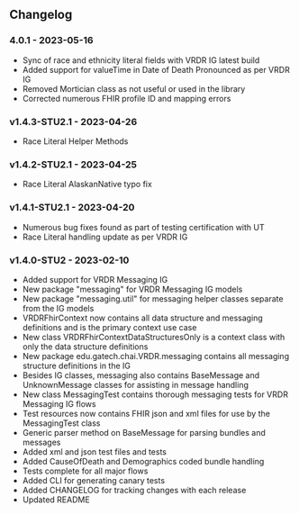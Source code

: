 ## Changelog

### 4.0.1 - 2023-05-16

* Sync of race and ethnicity literal fields with VRDR IG latest build
* Added support for valueTime in Date of Death Pronounced as per VRDR IG
* Removed Mortician class as not useful or used in the library
* Corrected numerous FHIR profile ID and mapping errors

### v1.4.3-STU2.1 - 2023-04-26

* Race Literal Helper Methods

### v1.4.2-STU2.1 - 2023-04-25

* Race Literal AlaskanNative typo fix

### v1.4.1-STU2.1 - 2023-04-20

* Numerous bug fixes found as part of testing certification with UT
* Race Literal handling update as per VRDR IG

### v1.4.0-STU2 - 2023-02-10

* Added support for VRDR Messaging IG
* New package "messaging" for VRDR Messaging IG models
* New package "messaging.util" for messaging helper classes separate from the IG models
* VRDRFhirContext now contains all data structure and messaging definitions and is the primary context use case
* New class VRDRFhirContextDataStructuresOnly is a context class with only the data structure definitions
* New package edu.gatech.chai.VRDR.messaging contains all messaging structure definitions in the IG
* Besides IG classes, messaging also contains BaseMessage and UnknownMessage classes for assisting in message handling
* New class MessagingTest contains thorough messaging tests for VRDR Messaging IG flows
* Test resources now contains FHIR json and xml files for use by the MessagingTest class
* Generic parser method on BaseMessage for parsing bundles and messages
* Added xml and json test files and tests
* Added CauseOfDeath and Demographics coded bundle handling
* Tests complete for all major flows
* Added CLI for generating canary tests
* Added CHANGELOG for tracking changes with each release
* Updated README

